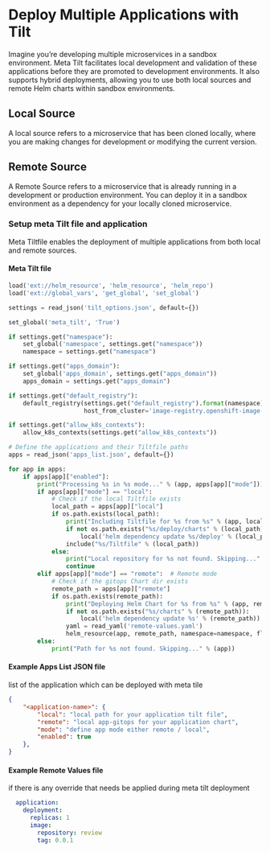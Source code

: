 # Deploy Multiple Applications with Tilt

Imagine you’re developing multiple microservices in a sandbox environment. Meta Tilt facilitates local development and validation of these applications before they are promoted to development environments. It also supports hybrid deployments, allowing you to use both local sources and remote Helm charts within sandbox environments.

## Local Source

A local source refers to a microservice that has been cloned locally, where you are making changes for development or modifying the current version.

## Remote Source

A Remote Source refers to a microservice that is already running in a development or production environment. You can deploy it in a sandbox environment as a dependency for your locally cloned microservice.

### Setup meta Tilt file and application

Meta Tiltfile enables the deployment of multiple applications from both local and remote sources.

#### Meta Tilt file

```py
load('ext://helm_resource', 'helm_resource', 'helm_repo')
load('ext://global_vars', 'get_global', 'set_global')

settings = read_json('tilt_options.json', default={})

set_global('meta_tilt', 'True')

if settings.get("namespace"):
    set_global('namespace', settings.get("namespace"))
    namespace = settings.get("namespace")

if settings.get("apps_domain"):
    set_global('apps_domain', settings.get("apps_domain"))
    apps_domain = settings.get("apps_domain")

if settings.get("default_registry"):
    default_registry(settings.get("default_registry").format(namespace), 
                     host_from_cluster='image-registry.openshift-image-registry.svc:5000/{}'.format(namespace))

if settings.get("allow_k8s_contexts"):
    allow_k8s_contexts(settings.get("allow_k8s_contexts"))

# Define the applications and their Tiltfile paths
apps = read_json('apps_list.json', default={})

for app in apps:
    if apps[app]["enabled"]:
        print("Processing %s in %s mode..." % (app, apps[app]["mode"]))
        if apps[app]["mode"] == "local":
            # Check if the local Tiltfile exists
            local_path = apps[app]["local"]
            if os.path.exists(local_path):
                print("Including Tiltfile for %s from %s" % (app, local_path))
                if not os.path.exists("%s/deploy/charts" % (local_path)):
                    local('helm dependency update %s/deploy' % (local_path))
                include("%s/Tiltfile" % (local_path))
            else:
                print("Local repository for %s not found. Skipping..." % (app))
                continue
        elif apps[app]["mode"] == "remote":  # Remote mode
            # Check if the gitops Chart dir exists
            remote_path = apps[app]["remote"]
            if os.path.exists(remote_path):
                print("Deploying Helm Chart for %s from %s" % (app, remote_path))
                if not os.path.exists("%s/charts" % (remote_path)):
                    local('helm dependency update %s' % (remote_path))
                yaml = read_yaml('remote-values.yaml')
                helm_resource(app, remote_path, namespace=namespace, flags=['--set-json=%s=%s' %(app,yaml)])
        else:
            print("Path for %s not found. Skipping..." % (app))
```

#### Example Apps List JSON file

list of the application which can be deployed with meta tile

```json
{
    "<application-name>": {
        "local": "local path for your application tilt file",
        "remote": "local app-gitops for your application chart",
        "mode": "define app mode either remote / local",
        "enabled": true
    },
}
```

#### Example  Remote Values file

if there is any override that needs be applied during meta tilt deployment

```yaml
  application:
    deployment:
      replicas: 1
      image:
        repository: review
        tag: 0.0.1
```
